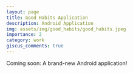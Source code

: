 ```yaml
---
layout: page
title: Good Habits Application
description: Android Application
img: assets/img/good_habits/good_habits.jpeg
importance: 2
category: work
giscus_comments: true
---
```


Coming soon: A brand-new Android application!


